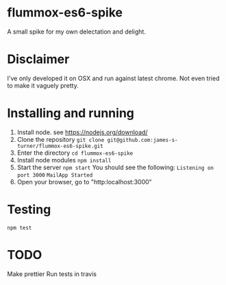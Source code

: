 # flummox-es6-spike
A small spike for my own delectation and delight.

# Disclaimer
I've only developed it on OSX and run against latest chrome.
Not even tried to make it vaguely pretty.

# Installing and running
1. Install node. see https://nodejs.org/download/
2. Clone the repository
`git clone git@github.com:james-s-turner/flummox-es6-spike.git`
3. Enter the directory
`cd flummox-es6-spike`
4. Install node modules `npm install`
6. Start the server
`npm start`
You should see the following:
`Listening on port 3000`
`MailApp Started`
7. Open your browser, go to "http:localhost:3000"

# Testing
`npm test`

# TODO
Make prettier
Run tests in travis

